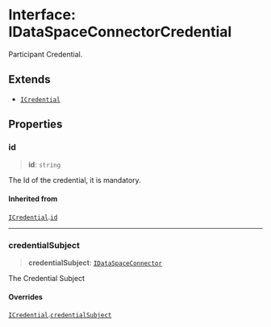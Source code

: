 # Interface: IDataSpaceConnectorCredential

Participant Credential.

## Extends

- [`ICredential`](ICredential.md)

## Properties

### id

> **id**: `string`

The Id of the credential, it is mandatory.

#### Inherited from

[`ICredential`](ICredential.md).[`id`](ICredential.md#id)

***

### credentialSubject

> **credentialSubject**: [`IDataSpaceConnector`](IDataSpaceConnector.md)

The Credential Subject

#### Overrides

[`ICredential`](ICredential.md).[`credentialSubject`](ICredential.md#credentialsubject)
